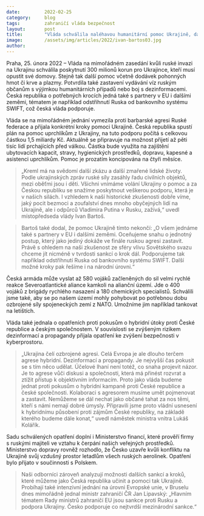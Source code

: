 ```yaml
---
date:         2022-02-25
category:     blog
tags:         zahraničí vláda bezpečnost
layout:       post
title:        "Vláda schválila naléhavou humanitární pomoc Ukrajině, další kroky budou následovat"
image:        /assets/img/articles/2022/ivan-bartos03.jpg
author:       
---
```




Praha, 25. února 2022 – Vláda na mimořádném zasedání kvůli ruské invazi na Ukrajinu schválila poskytnutí 300 milionů korun pro Ukrajince, kteří musí opustit své domovy. Stejně tak další pomoc včetně dodávek pohonných hmot či krve a plazmy. Potvrdila také zastavení vydávání víz ruským občanům s výjimkou humanitárních případů nebo boj s dezinformacemi. Česká republika o potřebných krocích jedná také s partnery v EU i dalšími zeměmi, tématem je například odstřihnutí Ruska od bankovního systému SWIFT, což česká vláda podporuje. 

Vláda se na mimořádném jednání vymezila proti barbarské agresi Ruské federace a přijala konkrétní kroky pomoci Ukrajině. Česká republika spustí plán na pomoc uprchlíkům z Ukrajiny, na tuto podporu počítá s celkovou částkou 1,5 miliardy Kč. Aktuálně se připravuje na možnost přijetí až pěti tisíc lidí prchajících před válkou. Částka bude využita na zajištění ubytovacích kapacit, stravy, hygienických prostředků, dopravu, kapesné a asistenci uprchlíkům. Pomoc je prozatím koncipována na čtyři měsíce. 

> „Kreml má na svědomí další zkázu a další zmařené lidské životy. Podle ukrajinských zpráv ruské síly zasáhly řadu civilních objektů, mezi oběťmi jsou i děti. Všichni vnímáme volání Ukrajiny o pomoc a za Českou republiku se snažíme poskytnout veškerou podporu, která je v našich silách. I vzhledem k naší historické zkušenosti dobře víme, jaký pocit bezmoci a zoufalství dnes mnoho obyčejných lidí na Ukrajině, ale i odpůrců Vladimira Putina v Rusku, zažívá,“ uvedl místopředseda vlády Ivan Bartoš.

> Bartoš také dodal, že pomoc Ukrajině tímto nekončí: „O všem jednáme také s partnery v EU i dalšími zeměmi. Oceňujeme snahu o jednotný postup, který jako jediný dokáže ve finále ruskou agresi zastavit. Právě s ohledem na naši zkušenost ze sféry vlivu Sovětského svazu chceme jít nicméně v tvrdosti sankcí o krok dál. Podporujeme tak například odstřihnutí Ruska od bankovního systému SWIFT. Další možné kroky pak řešíme i na národní úrovni.“

Česká armáda může vyslat až 580 vojáků začleněných do sil velmi rychlé reakce Severoatlantické aliance kamkoli na alianční území. Jde o 400 vojáků z brigády rychlého nasazení a 180 chemických specialistů. Schválili jsme také, aby se po našem území mohly pohybovat po potřebnou dobu ozbrojené síly spojeneckých zemí z NATO. Umožníme jim například tankovat na letištích.

Vláda také jednala o opatřeních proti pokusům o hybridní útoky proti České republice a českým společnostem. V souvislosti se zvýšeným rizikem dezinformací a propagandy přijala opatření ke zvýšení bezpečnosti v kyberprostoru. 

> „Ukrajina čelí ozbrojené agresi. Celá Evropa je ale dlouho terčem agrese hybridní. Dezinformací a propagandy. Je nejvyšší čas pokusit se s tím něco udělat. Účelové lhaní není totéž, co snaha projevit názor. Je to agrese vůči diskusi a společnosti, která má přinést rozvrat a ztížit přístup k objektivním informacím. Proto jako vláda budeme jednat proti pokusům o hybridní kampaně proti České republice a české společnosti. Kolaboraci s agresorem musíme umět pojmenovat a zastavit. Nemůžeme se dál nechat jako občané tahat za nos těmi, kteří s námi nemají dobré úmysly. Připravili jsme proto vládní usnesení k hybridnímu působení proti zájmům České republiky, na základě kterého budeme dále konat,“ uvedl náměstek ministra vnitra Lukáš Kolářík.

Sadu schválených opatření doplní i Ministerstvo financí, které prověří firmy s ruskými majiteli ve vztahu k čerpání našich veřejných prostředků. Ministerstvo dopravy rovněž rozhodlo, že Česko uzavře kvůli konfliktu na Ukrajině svůj vzdušný prostor letadlům všech ruských aerolinek. Opatření bylo přijato v součinnosti s Polskem. 

> Naši odborníci zároveň analyzují možnosti dalších sankcí a kroků, které můžeme jako Česká republika učinit a pomoci tak Ukrajině. Probíhají také intenzivní jednání na úrovni Evropské unie, v Bruselu dnes mimořádně jednal ministr zahraničí ČR Jan Lipavský: „Hlavním tématem Rady ministrů zahraničí EU jsou sankce proti Rusku a podpora Ukrajiny. Česko podporuje co nejtvrdší mezinárodní sankce.“

